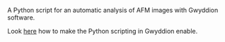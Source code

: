 A Python script for an automatic analysis of AFM images with Gwyddion software.

Look [here](http://gwyddion.net/documentation/user-guide-en/installation-ms-windows.html#installation-ms-windows-pygwy) how to make the Python scripting in Gwyddion enable.
